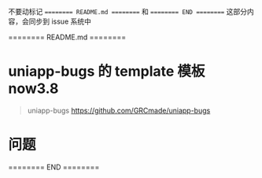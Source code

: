 不要动标记 `======== README.md ========` 和 `======== END ========`
这部分内容，会同步到 issue 系统中

======== README.md ========

# uniapp-bugs 的 template 模板 now3.8
> uniapp-bugs https://github.com/GRCmade/uniapp-bugs

# 问题

======== END ========